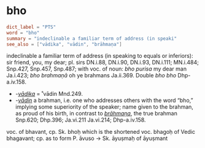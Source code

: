 # bho

``` toml
dict_label = "PTS"
word = "bho"
summary = "indeclinable a familiar term of address (in speaki"
see_also = ["vādika", "vādin", "brāhmaṇa"]
```

indeclinable a familiar term of address (in speaking to equals or inferiors): sir friend, you, my dear; pl. sirs DN.i.88, DN.i.90, DN.i.93, DN.i.111; MN.i.484; Snp.427, Snp.457, Snp.487; with voc. of noun: *bho purisa* my dear man Ja.i.423; *bho brahmaṇā* oh ye brahmans Ja.ii.369. Double *bho bho* Dhp\-a.iv.158.

* *\-[vādika](vādika.md)* = ˚vādin Mnd.249.
* *\-[vādin](vādin.md)* a brahman, i.e. one who addresses others with the word “bho,” implying some superiority of the speaker; name given to the brahman, as proud of his birth, in contrast to *[brāhmaṇa](brāhmaṇa.md)*, the true brahman Snp.620; Dhp.396; Ja.vi.211 Ja.vi.214; Dhp\-a.iv.158.

voc. of bhavant, cp. Sk. bhoḥ which is the shortened voc. bhagoḥ of Vedic bhagavant; cp. as to form P. āvuso → Sk. āyuṣmaḥ of āyuṣmant

